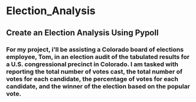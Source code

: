# Election_Analysis

## Create an Election Analysis Using Pypoll

### For my project, i'll be assisting a Colorado board of elections employee, Tom, in an election audit of the tabulated results for a U.S. congressional precinct in Colorado. I am tasked with reporting the total number of votes cast, the total number of votes for each candidate, the percentage of votes for each candidate, and the winner of the election based on the popular vote.
